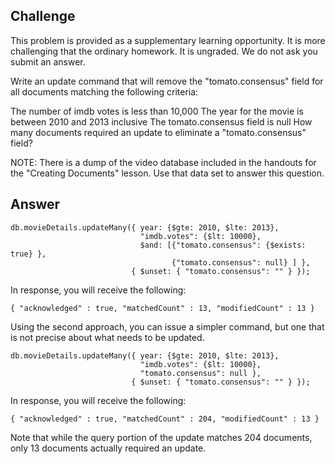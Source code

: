 ## Challenge

This problem is provided as a supplementary learning opportunity. It is more challenging that the ordinary homework. It is ungraded. We do not ask you submit an answer.

Write an update command that will remove the "tomato.consensus" field for all documents matching the following criteria:

The number of imdb votes is less than 10,000
The year for the movie is between 2010 and 2013 inclusive
The tomato.consensus field is null
How many documents required an update to eliminate a "tomato.consensus" field?

NOTE: There is a dump of the video database included in the handouts for the "Creating Documents" lesson. Use that data set to answer this question.


## Answer

~~~mongo
db.movieDetails.updateMany({ year: {$gte: 2010, $lte: 2013},
                             "imdb.votes": {$lt: 10000},
                             $and: [{"tomato.consensus": {$exists: true} },
                                    {"tomato.consensus": null} ] },
                           { $unset: { "tomato.consensus": "" } });
~~~
In response, you will receive the following:

~~~mongo
{ "acknowledged" : true, "matchedCount" : 13, "modifiedCount" : 13 }
~~~

Using the second approach, you can issue a simpler command, but one that is not precise about what needs to be updated.

~~~mongo
db.movieDetails.updateMany({ year: {$gte: 2010, $lte: 2013},
                             "imdb.votes": {$lt: 10000},
                             "tomato.consensus": null },
                           { $unset: { "tomato.consensus": "" } });
~~~

In response, you will receive the following:

~~~mongo
{ "acknowledged" : true, "matchedCount" : 204, "modifiedCount" : 13 }
~~~

Note that while the query portion of the update matches 204 documents, only 13 documents actually required an update.